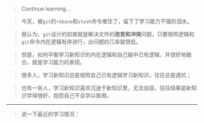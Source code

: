 > Continue learning...

> 今天，被`git`的`rebase`和`stash`命令难住了，留下了学习能力不强的泪水。

> 我认为，`git`设计的初衷就是解决文件的**改变和冲突**问题，只要按照逻辑和`git`命令内在逻辑有序进行，出问题的几率就很低。

> 但是，如何平衡学习新知识的内在逻辑和自己脑中已有逻辑，并很好地融合，就是学习能力的表现。

> 很多人，学习新知识总是按照自己已有逻辑学习新知识，往往总是遇坑；

> 也有一些人，学习新知识喜欢沉迷于新知识里，无法自拔，往往结果是新知识学得很好，抱怨自己不会学以致用。

___

> 说一下最近的学习情况：